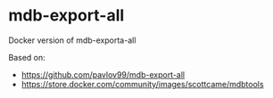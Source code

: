 # mdb-export-all
Docker version of mdb-exporta-all

Based on:

- https://github.com/pavlov99/mdb-export-all
- https://store.docker.com/community/images/scottcame/mdbtools
